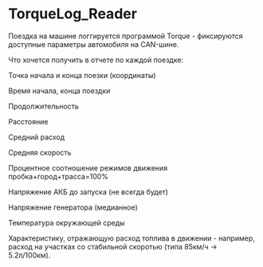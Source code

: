 # TorqueLog_Reader
Поездка на машине логгируется программой Torque - фиксируются доступные параметры автомобиля на CAN-шине.

Что хочется получить в отчете по каждой поездке:

Точка начала и конца поезки (координаты)

Время начала, конца поездки

Продолжительность

Расстояние

Средний расход

Средняя скорость

Процентное соотношение режимов движения пробка+город+трасса=100%

Напряжение АКБ до запуска (не всегда будет)

Напряжение генератора (медианное)

Температура окружающей среды

Характеристику, отражающую расход топлива в движении - например, расход на участках со стабильной скоротью (типа 85км/ч -> 5.2л/100км).
